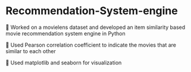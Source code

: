 # Recommendation-System-engine
 Worked on a movielens dataset and developed an item similarity based movie recommendation system engine in Python

 Used Pearson correlation coefficient to indicate the movies that are similar to each other

 Used matplotlib and seaborn for visualization
